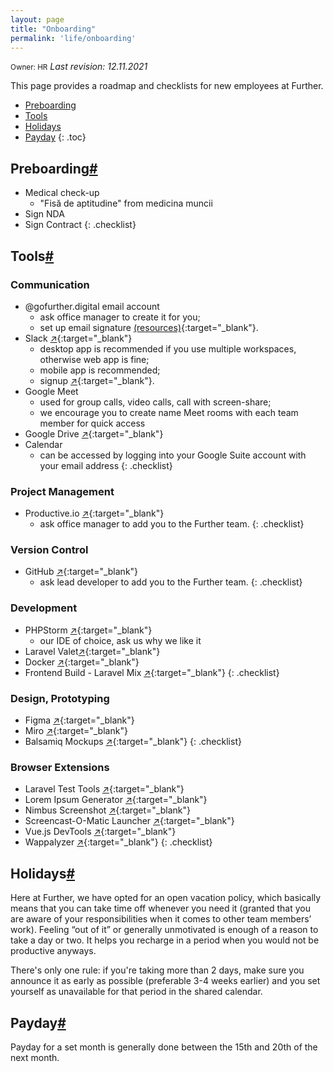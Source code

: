 ```yaml
---
layout: page
title: "Onboarding"
permalink: 'life/onboarding'
---
```

<small class="owner">Owner: HR</small> _Last revision: 12.11.2021_

This page provides a roadmap and checklists for new employees at Further.

- [Preboarding](#preboarding)
- [Tools](#tools)
- [Holidays](#holidays)
- [Payday](#payday)
{: .toc}

## Preboarding[#](#pre-onboarding)
- Medical check-up
    - "Fisă de aptitudine" from medicina muncii
- Sign NDA
- Sign Contract
{: .checklist}

## Tools[#](#tools)

### Communication
- @gofurther.digital email account
    - ask office manager to create it for you;
    - set up email signature [(resources)](http://bit.ly/2K7FsR6){:target="_blank"}.
- Slack [&#x2197;](https://slack.com){:target="_blank"}
    - desktop app is recommended if you use multiple workspaces, otherwise web app is fine;
    - mobile app is recommended;
    - signup [&#x2197;](https://goteamfurther.slack.com/signup){:target="_blank"}.
- Google Meet
    - used for group calls, video calls, call with screen-share;
    - we encourage you to create name Meet rooms with each team member for quick access
- Google Drive [&#x2197;](drive.google.com){:target="_blank"}
- Calendar
    - can be accessed by logging into your Google Suite account with your email address
{: .checklist}

### Project Management
- Productive.io [&#x2197;](https://productive.io){:target="_blank"} 
    - ask office manager to add you to the Further team.
{: .checklist}

### Version Control
- GitHub [&#x2197;](https://github.com/join){:target="_blank"} 
    - ask lead developer to add you to the Further team.
{: .checklist}

### Development
- PHPStorm [&#x2197;](https://www.jetbrains.com/phpstorm/){:target="_blank"}
    - our IDE of choice, ask us why we like it
- Laravel Valet[&#x2197;](https://laravel.com/docs/master/valet){:target="_blank"}
- Docker [&#x2197;](https://www.docker.com/community-edition#/download){:target="_blank"}
- Frontend Build - Laravel Mix [&#x2197;](https://github.com/JeffreyWay/laravel-mix){:target="_blank"}
{: .checklist}
    
### Design, Prototyping
- Figma [&#x2197;](https://figma.com/){:target="_blank"}
- Miro [&#x2197;](https://miro.com/){:target="_blank"}
- Balsamiq Mockups [&#x2197;](https://balsamiq.com/products/){:target="_blank"}
{: .checklist}

### Browser Extensions
- Laravel Test Tools [&#x2197;](https://chrome.google.com/webstore/detail/laravel-testtools/ddieaepnbjhgcbddafciempnibnfnakl){:target="_blank"}
- Lorem Ipsum Generator [&#x2197;](https://chrome.google.com/webstore/detail/lorem-ipsum-generator-def/mcdcbjjoakogbcopinefncmkcamnfkdb){:target="_blank"}
- Nimbus Screenshot [&#x2197;](https://chrome.google.com/webstore/detail/nimbus-screenshot-screen/bpconcjcammlapcogcnnelfmaeghhagj){:target="_blank"}
- Screencast-O-Matic Launcher [&#x2197;](https://chrome.google.com/webstore/detail/screencast-o-matic-launch/eefedolmcildfckjamddopaplfiiankl){:target="_blank"}
- Vue.js DevTools [&#x2197;](https://chrome.google.com/webstore/detail/vuejs-devtools/nhdogjmejiglipccpnnnanhbledajbpd){:target="_blank"}
- Wappalyzer [&#x2197;](https://chrome.google.com/webstore/detail/wappalyzer/gppongmhjkpfnbhagpmjfkannfbllamg){:target="_blank"}
{: .checklist}

## Holidays[#](#holidays)
Here at Further, we have opted for an open vacation policy, which basically means that you can take time off whenever you need it (granted that you are aware of your responsibilities when it comes to other team members’ work). Feeling “out of it” or generally unmotivated is enough of a reason to take a day or two. It helps you recharge in a period when you would not be productive anyways.

There's only one rule: if you're taking more than 2 days, make sure you announce it as early as possible (preferable 3-4 weeks earlier) and you set yourself as unavailable for that period in the shared calendar.

## Payday[#](#payday)
Payday for a set month is generally done between the 15th and 20th of the next month.
